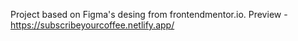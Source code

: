 Project based on Figma's desing from frontendmentor.io.
Preview - https://subscribeyourcoffee.netlify.app/
